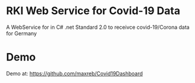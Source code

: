 # RKI Web Service for Covid-19 Data
A WebService for in C# .net Standard 2.0 to receivce covid-19/Corona data for Germany

# Demo

Demo at: https://github.com/maxreb/Covid19Dashboard

